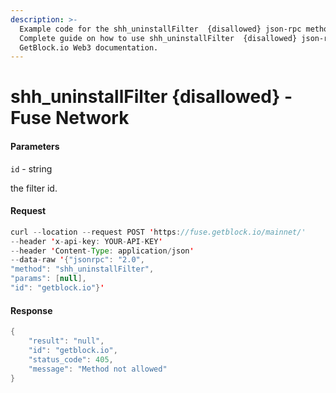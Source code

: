 ```yaml
---
description: >-
  Example code for the shh_uninstallFilter  {disallowed} json-rpc method.
  Сomplete guide on how to use shh_uninstallFilter  {disallowed} json-rpc in
  GetBlock.io Web3 documentation.
---
```


# shh\_uninstallFilter {disallowed} - Fuse Network

#### Parameters

`id` - string

the filter id.

#### Request

```java
curl --location --request POST 'https://fuse.getblock.io/mainnet/' 
--header 'x-api-key: YOUR-API-KEY' 
--header 'Content-Type: application/json' 
--data-raw '{"jsonrpc": "2.0",
"method": "shh_uninstallFilter",
"params": [null],
"id": "getblock.io"}'
```

#### Response

```java
{
    "result": "null",
    "id": "getblock.io",
    "status_code": 405,
    "message": "Method not allowed"
}
```
